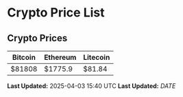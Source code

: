 # Crypto Price List

## Crypto Prices
| Bitcoin | Ethereum | Litecoin |
| ------- | -------- | -------- |
| $81808 | $1775.9 | $81.84 |
**Last Updated:** 2025-04-03 15:40 UTC
**Last Updated:** $DATE$
